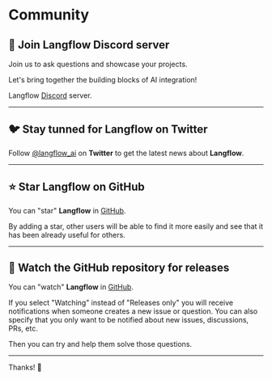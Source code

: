 # Community

## 🤖 Join **Langflow** Discord server

 Join us to ask questions and showcase your projects.

 Let's bring together the building blocks of AI integration!

 Langflow [Discord](https://discord.gg/EqksyE2EX9) server.

---

## 🐦 Stay tunned for **Langflow** on Twitter

Follow [@langflow_ai](https://twitter.com/langflow_ai) on **Twitter** to get the latest news about **Langflow**.

---
## ⭐️ Star **Langflow** on GitHub

You can "star" **Langflow** in [GitHub](https://github.com/logspace-ai/langflow).

By adding a star, other users will be able to find it more easily and see that it has been already useful for others.

---

## 👀 Watch the GitHub repository for releases

You can "watch" **Langflow** in [GitHub](https://github.com/logspace-ai/langflow).


If you select "Watching" instead of "Releases only" you will receive notifications when someone creates a new issue or question. You can also specify that you only want to be notified about new issues, discussions, PRs, etc.


Then you can try and help them solve those questions.

---

Thanks! 🚀